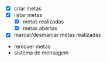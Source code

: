 - [x] criar metas
- [x] listar metas
    - [x] metas realizadas
    - [x] metas abertas
- [x] marcar/desmarcar metas realizadas
- remover metas
- sistema de mensagem
